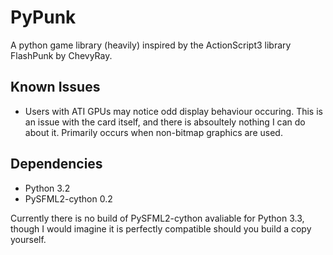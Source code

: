 PyPunk
======

A python game library (heavily) inspired by the ActionScript3 library FlashPunk by ChevyRay.

Known Issues
------------

* Users with ATI GPUs may notice odd display behaviour occuring. This is an issue with the card itself, and there is absoultely nothing I can do about it. Primarily occurs when non-bitmap graphics are used.

Dependencies
------------

* Python 3.2
* PySFML2-cython 0.2

Currently there is no build of PySFML2-cython avaliable for Python 3.3, though I would imagine
it is perfectly compatible should you build a copy yourself.